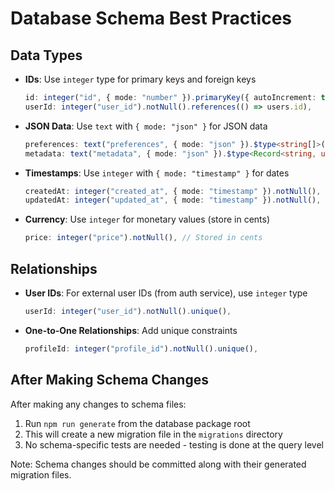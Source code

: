 # Database Schema Best Practices

## Data Types

- **IDs**: Use `integer` type for primary keys and foreign keys

  ```typescript
  id: integer("id", { mode: "number" }).primaryKey({ autoIncrement: true }),
  userId: integer("user_id").notNull().references(() => users.id),
  ```

- **JSON Data**: Use `text` with `{ mode: "json" }` for JSON data

  ```typescript
  preferences: text("preferences", { mode: "json" }).$type<string[]>(),
  metadata: text("metadata", { mode: "json" }).$type<Record<string, unknown>>(),
  ```

- **Timestamps**: Use `integer` with `{ mode: "timestamp" }` for dates

  ```typescript
  createdAt: integer("created_at", { mode: "timestamp" }).notNull(),
  updatedAt: integer("updated_at", { mode: "timestamp" }).notNull(),
  ```

- **Currency**: Use `integer` for monetary values (store in cents)
  ```typescript
  price: integer("price").notNull(), // Stored in cents
  ```

## Relationships

- **User IDs**: For external user IDs (from auth service), use `integer` type

  ```typescript
  userId: integer("user_id").notNull().unique(),
  ```

- **One-to-One Relationships**: Add unique constraints
  ```typescript
  profileId: integer("profile_id").notNull().unique(),
  ```

## After Making Schema Changes

After making any changes to schema files:

1. Run `npm run generate` from the database package root
2. This will create a new migration file in the `migrations` directory
3. No schema-specific tests are needed - testing is done at the query level

Note: Schema changes should be committed along with their generated migration files.
